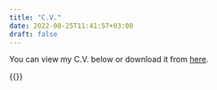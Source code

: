 ```yaml
---
title: "C.V."
date: 2022-08-25T11:41:57+03:00
draft: false
---
```

You can view my C.V. below or download it from [here](https://drive.google.com/file/d/1kx0UiLzAMskJA72dp0RmPHVIcDdfhouq/view).

{{<pdf link="https://drive.google.com/file/d/1kx0UiLzAMskJA72dp0RmPHVIcDdfhouq/preview">}}
